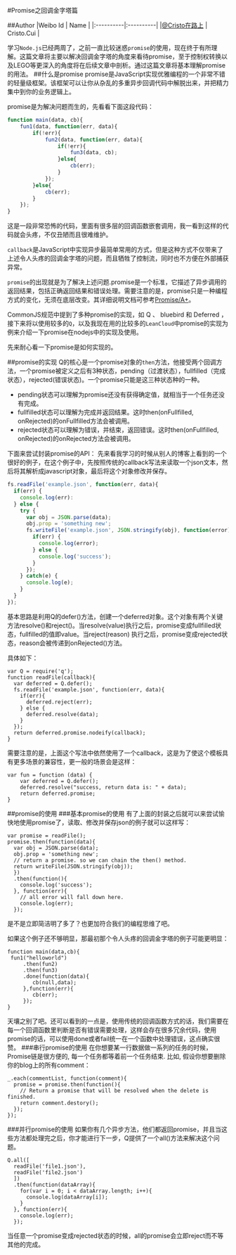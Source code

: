 #Promise之回调金字塔篇

##Author
|Weibo Id | Name |
|:----------|:----------|
|[@Cristo在路上](http://www.weibo.com/2150756497) | Cristo.Cui |

学习`Node.js`已经两周了，之前一直比较迷惑`promise`的使用，现在终于有所理解。这篇文章将主要以解决回调金字塔的角度来看待promise，至于控制权转换以及LEGO等更深入的角度将在后续文章中剖析。通过这篇文章将基本理解promise的用法。
##什么是promise
promise是JavaScript实现优雅编程的一个非常不错的轻量级框架。该框架可以让你从杂乱的多重异步回调代码中解脱出来，并把精力集中到你的业务逻辑上。

promise是为解决问题而生的，先看看下面这段代码：

```JavaScript
function main(data, cb){
	fun1(data, function(err, data){
		if(!err){
      		fun2(data, function(err, data){
        		if(!err){
          			fun3(data, cb);
        		}else{
          			cb(err);
        		}
      		});
    	}else{
      		cb(err);
    	}
	});
}
```

这是一段非常恐怖的代码，里面有很多层的回调函数嵌套调用，我一看到这样的代码就会头疼，不仅丑陋而且很难维护。

`callback`是JavaScript中实现异步最简单常用的方式，但是这种方式不仅带来了上述令人头疼的回调金字塔的问题，而且牺牲了控制流，同时也不方便在外部捕获异常。

`promise`的出现就是为了解决上述问题.promise是一个标准，它描述了异步调用的返回结果，包括正确返回结果和错误处理。需要注意的是，promise只是一种编程方式的变化，无须在底层改变。其详细说明文档可参考[Promise/A+](https://promisesaplus.com/)。

CommonJS规范中提到了多种promise的实现，如 Q 、 bluebird 和 Deferred ，接下来将以使用较多的`Q`，以及我现在用的比较多的`LeanCloud`中promise的实现为例来介绍一下promise在nodejs中的实现及使用。

先来耐心看一下promise是如何实现的。

##promise的实现
Q的核心是一个promise对象的`then`方法，他接受两个回调方法，一个promise被定义之后有3种状态，pending（过渡状态），fullfilled（完成状态），rejected(错误状态)。一个promise只能是这三种状态种的一种。

* pending状态可以理解为promise还没有获得确定值，就相当于一个任务还没有完成。
* fullfilled状态可以理解为完成并返回结果。这时then(onFullfilled, onRejected)的onFullfilled方法会被调用。
* rejected状态可以理解为错误，并结束，返回错误。这时then(onFullfilled, onRejected)的onRejected方法会被调用。

下面来尝试封装promise的API：
先来看我学习的时候从别人的博客上看到的一个很好的例子，在这个例子中，先按照传统的callback写法来读取一个json文本，然后将其解析成javascript对象，最后将这个对象修改并保存。

```JavaScript
fs.readFile('example.json', function(err, data){
  if(err) {
    console.log(err):
  } else {
    try {
      var obj = JSON.parse(data);
      obj.prop = 'something new';
      fs.writeFile('example.json', JSON.stringify(obj), function(error){
        if(err) {
          console.log(error);
        } else {
          console.log('success');
        }
      });
    } catch(e) {
      console.log(e);
    }
  }
});
```

基本思路是利用Q的defer()方法，创建一个deferred对象。这个对象有两个关键方法resolve()和reject()。当resolve(value)执行之后，promise变成fullfilled状态，fullfilled的值即value。当reject(reason) 执行之后，promise变成rejected状态，reason会被传递到onRejected()方法。

具体如下：

```
var Q = require('q');
function readFile(callback){
  var deferred = Q.defer();
  fs.readFile('example.json', function(err, data){
    if(err){
      deferred.reject(err);
    } else {
      deferred.resolve(data);
    }
  });
  return deferred.promise.nodeify(callback);
}
```
需要注意的是，上面这个写法中依然使用了一个callback，这是为了使这个模板具有更多场景的兼容性，更一般的场景会是这样：

```
var fun = function (data) {
    var deferred = Q.defer();
    deferred.resolve("success, return data is: " + data);
    return deferred.promise;
}
```
##promise的使用
###基本promise的使用
有了上面的封装之后就可以来尝试愉快地使用promise了，读取、修改并保存json的例子就可以这样写：
```
var promise = readFile();
promise.then(function(data){
  var obj = JSON.parse(data);
  obj.prop = 'something new';
  // return a promise. so we can chain the then() method.
  return writeFile(JSON.stringify(obj));
  })
  .then(function(){
    console.log('success');
  }, function(err){
    // all error will fall down here.
    console.log(err);
  });
```
是不是立即简洁明了多了？也更加符合我们的编程思维了吧。

如果这个例子还不够明显，那最初那个令人头疼的回调金字塔的例子可能更明显：
```
function main(data,cb){
 fun1("helloworld")
     .then(fun2)
     .then(fun3)
     .done(function(data){
        cb(null,data);
     },function(err){
        cb(err);
     });
}
```
天壤之别了吧。还可以看到的一点是，使用传统的回调函数方式的话，我们需要在每一个回调函数里判断是否有错误需要处理，这样会存在很多冗余代码，使用promise的话，可以使用done或者fail统一在一个函数中处理错误，这点确实很赞。
###串行promise的使用
在你想要某一行数据做一系列的任务的时候，Promise链是很方便的, 每一个任务都等着前一个任务结束. 比如, 假设你想要删除你的blog上的所有comment：
```
_.each(commentList, function(comment){
  promise = promise.then(function(){
	// Return a promise that will be resolved when the delete is finished.
    return comment.destory();
  });
});
```
###并行promise的使用
如果你有几个异步方法，他们都返回promise，并且当这些方法都处理完之后，你才能进行下一步，Q提供了一个all()方法来解决这个问题。
```
Q.all([
  readFile('file1.json'),
  readFile('file2.json')
  ])
  .then(function(dataArray){
    for(var i = 0; i < dataArray.length; i++){
      console.log(dataArray[i]);
    }
  }, function(err){
    console.log(err);
  });
```
当任意一个promise变成rejected状态的时候，all的promise会立即reject而不等其他的完成。